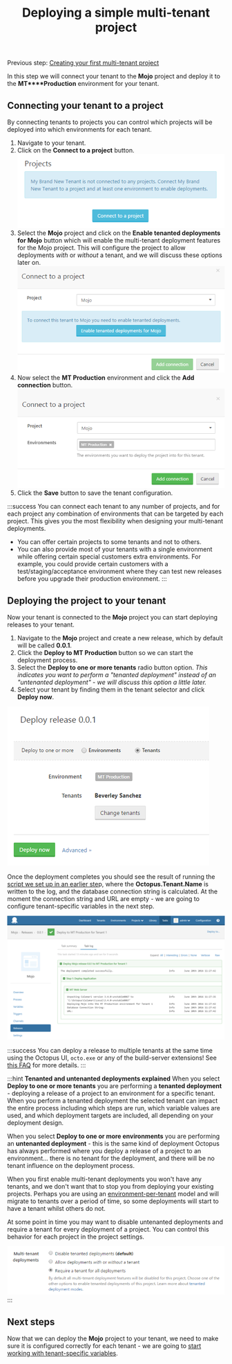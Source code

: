 ﻿---
title: Deploying a simple multi-tenant project
position: 2
---


Previous step: [Creating your first multi-tenant project](/docs/home/guides/multi-tenant-deployments/multi-tenant-deployment-guide/creating-your-first-multi-tenant-project.md)


In this step we will connect your tenant to the **Mojo** project and deploy it to the **MT****Production** environment for your tenant.

## Connecting your tenant to a project


By connecting tenants to projects you can control which projects will be deployed into which environments for each tenant.

1. Navigate to your tenant.
2. Click on the **Connect to a project** button.
![](/docs/images/5669221/5865688.png?effects=drop-shadow)
3. Select the **Mojo** project and click on the **Enable tenanted deployments for Mojo** button which will enable the multi-tenant deployment features for the Mojo project. This will configure the project to allow deployments *with* or *without* a tenant, and we will discuss these options later on.
![](/docs/images/5669221/5865689.png?effects=drop-shadow)
4. Now select the **MT Production** environment and click the **Add connection** button.
![](/docs/images/5669221/5865557.png?effects=drop-shadow)
5. Click the **Save** button to save the tenant configuration.





:::success
You can connect each tenant to any number of projects, and for each project any combination of environments that can be targeted by each project. This gives you the most flexibility when designing your multi-tenant deployments.

- You can offer certain projects to some tenants and not to others.
- You can also provide most of your tenants with a single environment while offering certain special customers extra environments. For example, you could provide certain customers with a test/staging/acceptance environment where they can test new releases before you upgrade their production environment.
:::

## Deploying the project to your tenant


Now your tenant is connected to the **Mojo** project you can start deploying releases to your tenant.

1. Navigate to the **Mojo** project and create a new release, which by default will be called **0.0.1**.
2. Click the **Deploy to MT Production** button so we can start the deployment process.
3. Select the **Deploy to one or more tenants** radio button option. *This indicates you want to perform a "tenanted deployment" instead of an "untenanted deployment" - we will discuss this option a little later.*
4. Select your tenant by finding them in the tenant selector and click **Deploy now**.



![](/docs/images/5669221/5865649.png?effects=drop-shadow)


Once the deployment completes you should see the result of running the [script we set up in an earlier ste](/docs/home/guides/multi-tenant-deployments/multi-tenant-deployment-guide/creating-your-first-multi-tenant-project.md)p, where the **Octopus.Tenant.Name** is written to the log, and the database connection string is calculated. At the moment the connection string and URL are empty - we are going to configure tenant-specific variables in the next step.


![](/docs/images/5669221/5865596.png)

:::success
You can deploy a release to multiple tenants at the same time using the Octopus UI, `octo.exe` or any of the build-server extensions! See [this FAQ](/docs/home/guides/multi-tenant-deployments/multi-tenant-deployments-faq.md) for more details.
:::

:::hint
**Tenanted and untenanted deployments explained**
When you select **Deploy to one or more tenants** you are performing a **tenanted deployment** - deploying a release of a project to an environment for a specific tenant. When you perform a tenanted deployment the selected tenant can impact the entire process including which steps are run, which variable values are used, and which deployment targets are included, all depending on your deployment design.


When you select **Deploy to one or more environments** you are performing an **untenanted deployment** - this is the same kind of deployment Octopus has always performed where you deploy a release of a project to an environment... there is no tenant for the deployment, and there will be no tenant influence on the deployment process.


When you first enable multi-tenant deployments you won't have any tenants, and we don't want that to stop you from deploying your existing projects. Perhaps you are using an [environment-per-tenant](/docs/home/guides/multi-tenant-deployments/multi-tenant-deployments-prior-to-octopus-3.4.md) model and will migrate to tenants over a period of time, so some deployments will start to have a tenant whilst others do not.


At some point in time you may want to disable untenanted deployments and require a tenant for every deployment of a project. You can control this behavior for each project in the project settings.


![](/docs/images/5669221/5865690.png)
:::

## Next steps


Now that we can deploy the **Mojo** project to your tenant, we need to make sure it is configured correctly for each tenant - we are going to [start working with tenant-specific variables](/docs/home/guides/multi-tenant-deployments/multi-tenant-deployment-guide/working-with-tenant-specific-variables.md).
